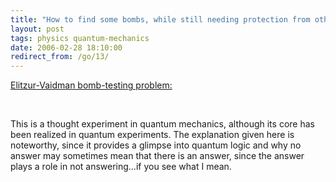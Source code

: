 ```yaml
---
title: "How to find some bombs, while still needing protection from others"
layout: post
tags: physics quantum-mechanics
date: 2006-02-28 18:10:00
redirect_from: /go/13/
---
```


[Elitzur-Vaidman bomb-testing problem:](http://www.answers.com/topic/elitzur-vaidman-bomb-testing-problem)

&nbsp;

This is a thought experiment in quantum mechanics, although its core has been realized in quantum experiments. The explanation given here is noteworthy, since it provides a glimpse into quantum logic and why no answer may sometimes mean that there is an answer, since the answer plays a role in not answering…if you see what I mean.